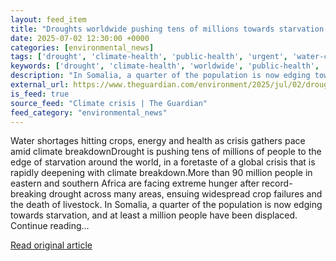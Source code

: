 ```yaml
---
layout: feed_item
title: "Droughts worldwide pushing tens of millions towards starvation, says report"
date: 2025-07-02 12:30:00 +0000
categories: [environmental_news]
tags: ['drought', 'climate-health', 'public-health', 'urgent', 'water-crisis']
keywords: ['drought', 'climate-health', 'worldwide', 'public-health', 'droughts', 'pushing', 'urgent', 'water-crisis']
description: "In Somalia, a quarter of the population is now edging towards starvation, and at least a million people have been displaced"
external_url: https://www.theguardian.com/environment/2025/jul/02/droughts-worldwide-pushing-tens-millions-starvation-report
is_feed: true
source_feed: "Climate crisis | The Guardian"
feed_category: "environmental_news"
---
```


Water shortages hitting crops, energy and health as crisis gathers pace amid climate breakdownDrought is pushing tens of millions of people to the edge of starvation around the world, in a foretaste of a global crisis that is rapidly deepening with climate breakdown.More than 90 million people in eastern and southern Africa are facing extreme hunger after record-breaking drought across many areas, ensuing widespread crop failures and the death of livestock. In Somalia, a quarter of the population is now edging towards starvation, and at least a million people have been displaced. Continue reading...

[Read original article](https://www.theguardian.com/environment/2025/jul/02/droughts-worldwide-pushing-tens-millions-starvation-report)
